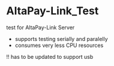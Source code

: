 # AltaPay-Link_Test
test for AltaPay-Link Server


- supports testing serially and paralelly
- consumes very less CPU resources

!! has to be updated to support usb

